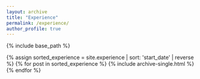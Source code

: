 ```yaml
---
layout: archive
title: "Experience"
permalink: /experience/
author_profile: true
---
```


{% include base_path %}

{% assign sorted_experience = site.experience | sort: 'start_date' | reverse %}
{% for post in sorted_experience %}
  {% include archive-single.html %}
{% endfor %}
